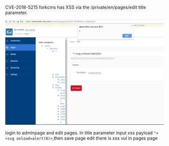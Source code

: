 CVE-2018-5215
forkcms has XSS via the /private/en/pages/edit title parameter. 

![](1.jpg)

login to adminpage and edit pages.
In title parameter input xss payload `"><svg onload=alert(0)>`,then save page edit there is xss vul in pages page
